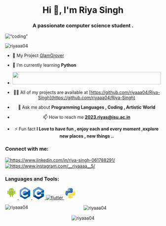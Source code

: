 <h1 align="center">Hi 👋, I'm Riya Singh</h1>
<h3 align="center">A passionate computer science student .</h3>

<img align=“right” alt=“coding” width=“400” src=“https://user-images.githubusercontent.com/55389276/140866485-8fb1c876-9a8f-4d6a-98dc-08c4981eaf70.gif”>

<p align="left"> <img src="https://komarev.com/ghpvc/?username=riyaaa04&label=Profile%20views&color=0e75b6&style=flat" alt="riyaaa04" /> </p>

- 🔭 My Project [GlamGrover](https://www.appsheet.com/newshortcut/8d42283d-37d4-4844-a1c2-cc9f1ac01484)

- 🌱 I’m currently learning **Python**
- <img src="https://i.imgur.com/dBaSKWF.gif" height="40" width="100%">
<div align="center">

- 👨‍💻 All of my projects are available at [https://github.com/riyaaa04/Riya-Singh](https://github.com/riyaaa04/Riya-Singh)

- 💬 Ask me about **Programming Languages , Coding , Artistic World**

- 📫 How to reach me **2023.riyas@isu.ac.in**

- ⚡ Fun fact **I Love to have fun , enjoy each and every moment ,explore new places , new things ..**

<h3 align="left">Connect with me:</h3>
<p align="left">
<a href="https://linkedin.com/in/https://www.linkedin.com/in/riya-singh-061788291/" target="blank"><img align="center" src="https://raw.githubusercontent.com/rahuldkjain/github-profile-readme-generator/master/src/images/icons/Social/linked-in-alt.svg" alt="https://www.linkedin.com/in/riya-singh-061788291/" height="30" width="40" /></a>
<a href="https://instagram.com/https://www.instagram.com/__riyaaaa__5/" target="blank"><img align="center" src="https://raw.githubusercontent.com/rahuldkjain/github-profile-readme-generator/master/src/images/icons/Social/instagram.svg" alt="https://www.instagram.com/__riyaaaa__5/" height="30" width="40" /></a>
</p>

<h3 align="left">Languages and Tools:</h3>
<p align="left"> <a href="https://developer.android.com" target="_blank" rel="noreferrer"> <img src="https://raw.githubusercontent.com/devicons/devicon/master/icons/android/android-original-wordmark.svg" alt="android" width="40" height="40"/> </a> <a href="https://www.cprogramming.com/" target="_blank" rel="noreferrer"> <img src="https://raw.githubusercontent.com/devicons/devicon/master/icons/c/c-original.svg" alt="c" width="40" height="40"/> </a> <a href="https://www.w3schools.com/cpp/" target="_blank" rel="noreferrer"> <img src="https://raw.githubusercontent.com/devicons/devicon/master/icons/cplusplus/cplusplus-original.svg" alt="cplusplus" width="40" height="40"/> </a> <a href="https://flutter.dev" target="_blank" rel="noreferrer"> <img src="https://www.vectorlogo.zone/logos/flutterio/flutterio-icon.svg" alt="flutter" width="40" height="40"/> </a> <a href="https://www.python.org" target="_blank" rel="noreferrer"> <img src="https://raw.githubusercontent.com/devicons/devicon/master/icons/python/python-original.svg" alt="python" width="40" height="40"/> </a> </p>

<p><img align="left" src="https://github-readme-stats.vercel.app/api/top-langs?username=riyaaa04&show_icons=true&locale=en&layout=compact" alt="riyaaa04" /></p>

<p>&nbsp;<img align="center" src="https://github-readme-stats.vercel.app/api?username=riyaaa04&show_icons=true&locale=en" alt="riyaaa04" /></p>

<p><img align="center" src="https://github-readme-streak-stats.herokuapp.com/?user=riyaaa04&" alt="riyaaa04" /></p>
